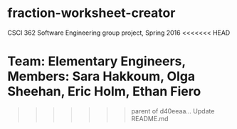 # fraction-worksheet-creator
CSCI 362 Software Engineering group project, Spring 2016
<<<<<<< HEAD

Team: Elementary Engineers,
Members: Sara Hakkoum, Olga Sheehan, Eric Holm, Ethan Fiero
=======
>>>>>>> parent of d40eeaa... Update README.md
